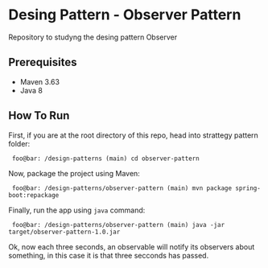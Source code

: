 # Desing Pattern - Observer Pattern

Repository to studyng the desing pattern Observer 

## Prerequisites
- Maven 3.63
- Java 8

## How To Run
First, if you are at the root directory of this repo, head into strattegy pattern folder:

 ```{r, engine='bash', count_lines}
  foo@bar: /design-patterns (main) cd observer-pattern
  ```
Now, package the project using Maven:

 ```{r, engine='bash', count_lines}
  foo@bar: /design-patterns/observer-pattern (main) mvn package spring-boot:repackage
  ```
Finally, run the app using `java` command:
 ```{r, engine='bash', count_lines}
  foo@bar: /design-patterns/observer-pattern (main) java -jar target/observer-pattern-1.0.jar
  ```

Ok, now each three seconds, an observable will notify its observers about something, in this case it is that three secconds has passed.
